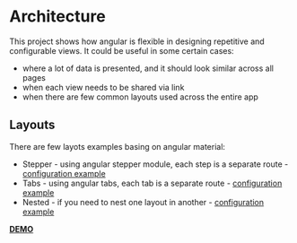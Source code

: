 # Architecture

This project shows how angular is flexible in designing repetitive and configurable views. It could be useful in some certain cases: 
- where a lot of data is presented, and it should look similar across all pages
- when each view needs to be shared via link
- when there are few common layouts used across the entire app

## Layouts
There are few layots examples basing on angular material:
- Stepper - using angular stepper module, each step is a separate route - [configuration example](https://github.com/akkonrad/ng-router-architecture/blob/master/src/app/content/stepper/stepper-routing.module.ts)
- Tabs - using angular tabs, each tab is a separate route - [configuration example](https://github.com/akkonrad/ng-router-architecture/blob/master/src/app/content/tabs/tabs-routing.module.ts)
- Nested - if you need to nest one layout in another - [configuration example](https://github.com/akkonrad/ng-router-architecture/blob/master/src/app/content/nested/nested-routing.module.ts)

[**DEMO**](https://architecture-pearl-nine.vercel.app/nested/nested-tab/nested-step-one)
